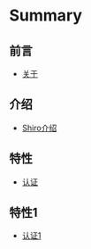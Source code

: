 # Summary

## 前言

* [关于](README.md)

## 介绍

* [Shiro介绍](shirojie-shao.md)

## 特性

* [认证](te-xing/ren-zheng.md)

## 特性1

* [认证1](te-xing/ren-zheng.md)
